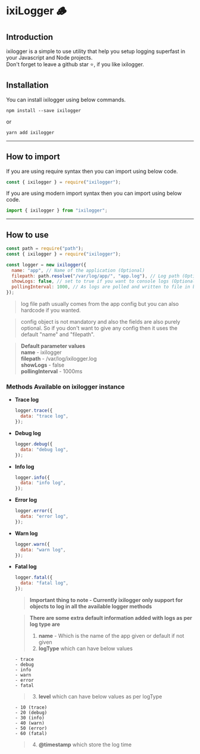# ixiLogger 🪵

## Introduction

ixilogger is a simple to use utility that help you setup logging superfast in your Javascript and Node projects.<br/>
Don't forget to leave a github star ⭐, if you like ixilogger.

## Installation

You can install ixilogger using below commands.

```
npm install --save ixilogger
```

or

```javascript
yarn add ixilogger
```

---

## How to import

If you are using require syntax then you can import using below code.

```javascript
const { ixilogger } = require("ixilogger");
```

If you are using modern import syntax then you can import using below code.

```javascript
import { ixilogger } from "ixilogger";
```

---

## How to use

```javascript
const path = require("path");
const { ixilogger } = require("ixilogger");

const logger = new ixilogger({
  name: "app", // Name of the application (Optional)
  filepath: path.resolve("/var/log/app/", "app.log"), // Log path (Optional),
  showLogs: false, // set to true if you want to console logs (Optional)
  pollingInterval: 1000, // As logs are polled and written to file in batches, Using this you can set the polling interval in ms (Optional)
});
```

> log file path usually comes from the app config but you can also hardcode if you wanted.

> config object is not mandatory and also the fields are also purely optional. So if you don't want to give any config then it uses the default "name" and "filepath".

> **Default parameter values** <br/> **name** - ixilogger <br/> **filepath** - /var/log/ixilogger.log <br/> **showLogs** - false <br/> **pollingInterval** - 1000ms

### Methods Available on ixilogger instance

- **Trace log**
  ```javascript
  logger.trace({
    data: "trace log",
  });
  ```
- **Debug log**
  ```javascript
  logger.debug({
    data: "debug log",
  });
  ```
- **Info log**
  ```javascript
  logger.info({
    data: "info log",
  });
  ```
- **Error log**
  ```javascript
  logger.error({
    data: "error log",
  });
  ```
- **Warn log**
  ```javascript
  logger.warn({
    data: "warn log",
  });
  ```
- **Fatal log**

  ```javascript
  logger.fatal({
    data: "fatal log",
  });
  ```

  > **Important thing to note - Currently ixilogger only support for objects to log in all the available logger methods**

  > **There are some extra default information added with logs as per log type are** <br/>
  >
  > 1. **name** - Which is the name of the app given or default if not given <br/>
  > 2. **logType** which can have below values<br/>

      - trace
      - debug
      - info
      - warn
      - error
      - fatal

  > 3. **level** which can have below values as per logType<br/>

      - 10 (trace)
      - 20 (debug)
      - 30 (info)
      - 40 (warn)
      - 50 (error)
      - 60 (fatal)

  > 4. **@timestamp** which store the log time
